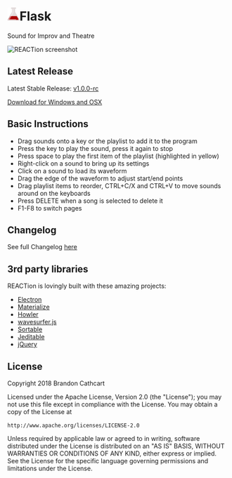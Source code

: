 # <img src="src/assets/logo.png" data-canonical-src="https://gyazo.com/eb5c5741b6a9a16c692170a41a49c858.png" height="30" />Flask

Sound for Improv and Theatre

![REACTion screenshot](https://www.brandoncathcart.com/flask/img/Screenshot.JPG "Flask screenshot")

## Latest Release
Latest Stable Release: [v1.0.0-rc](https://github.com/brandoshizzle/REACTion/releases/latest)

[Download for Windows and OSX](https://brandoshizzle.github.io/REACTion/#download)


## Basic Instructions

* Drag sounds onto a key or the playlist to add it to the program
* Press the key to play the sound, press it again to stop
* Press space to play the first item of the playlist (highlighted in yellow)
* Right-click on a sound to bring up its settings
* Click on a sound to load its waveform
* Drag the edge of the waveform to adjust start/end points
* Drag playlist items to reorder, CTRL+C/X and CTRL+V to move sounds around on the keyboards
* Press DELETE when a song is selected to delete it
* F1-F8 to switch pages

## Changelog
See full Changelog [here](CHANGELOG.md)

## 3rd party libraries

REACTion is lovingly built with these amazing projects:
* [Electron](http://electron.atom.io/)
* [Materialize](http://materializecss.com/)
* [Howler](https://github.com/goldfire/howler.js)
* [wavesurfer.js](https://github.com/katspaugh/wavesurfer.js)
* [Sortable](https://github.com/RubaXa/Sortable)
* [Jeditable](https://github.com/tuupola/jquery_jeditable)
* [jQuery](https://jquery.com/)

## License

Copyright 2018 Brandon Cathcart

Licensed under the Apache License, Version 2.0 (the "License");
you may not use this file except in compliance with the License.
You may obtain a copy of the License at

    http://www.apache.org/licenses/LICENSE-2.0

Unless required by applicable law or agreed to in writing, software
distributed under the License is distributed on an "AS IS" BASIS,
WITHOUT WARRANTIES OR CONDITIONS OF ANY KIND, either express or implied.
See the License for the specific language governing permissions and
limitations under the License.
